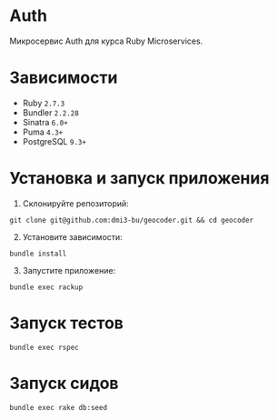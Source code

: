 # Auth

Микросервис Auth для курса Ruby Microservices.

# Зависимости

- Ruby `2.7.3`
- Bundler `2.2.28`
- Sinatra `6.0+`
- Puma `4.3+`
- PostgreSQL `9.3+`

# Установка и запуск приложения

1. Склонируйте репозиторий:

```
git clone git@github.com:dmi3-bu/geocoder.git && cd geocoder
```

2. Установите зависимости:

```
bundle install
```

3. Запустите приложение:

```
bundle exec rackup
```

# Запуск тестов

```
bundle exec rspec
```

# Запуск сидов

```
bundle exec rake db:seed
```
